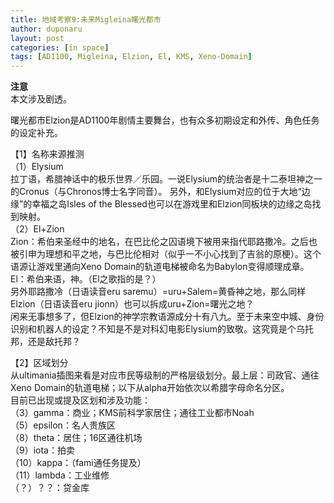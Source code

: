 ```yaml
---
title: 地域考察9:未来Migleina曙光都市
author: duponaru
layout: post
categories: [in space]
tags: [AD1100, Migleina, Elzion, El, KMS, Xeno-Domain]
---
```


**注意**  
本文涉及剧透。  

曙光都市Elzion是AD1100年剧情主要舞台，也有众多初期设定和外传、角色任务的设定补充。  

【1】名称来源推测  
（1）Elysium  
拉丁语，希腊神话中的极乐世界／乐园。一说Elysium的统治者是十二泰坦神之一的Cronus（与Chronos博士名字同音）。
另外，和Elysium对应的位于大地“边缘”的幸福之岛Isles of the Blessed也可以在游戏里和Elzion同板块的边缘之岛找到映射。   
（2）El+Zion  
Zion：希伯来圣经中的地名，在巴比伦之囚语境下被用来指代耶路撒冷。之后也被引申为理想和平之地，与巴比伦相对（似乎一不小心找到了吉翁的原梗）。这个语源让游戏里通向Xeno Domain的轨道电梯被命名为Babylon变得顺理成章。  
El：希伯来语，神。（El之歌指的是？）    
另外耶路撒冷（日语读音eru saremu）=uru+Salem=黄昏神之地，那么同样Elzion（日语读音eru jionn）也可以拆成uru+Zion=曙光之地？  
闲来无事想多了，但Elzion的神学宗教语源成分十有八九。至于未来空中城、身份识别和机器人的设定？不知是不是对科幻电影Elysium的致敬。这究竟是个乌托邦，还是敌托邦？      

【2】区域划分  
从ultimania插图来看是对应市民等级制的严格层级划分。最上层：司政官、通往Xeno Domain的轨道电梯；以下从alpha开始依次以希腊字母命名分区。  
<span class="image centered"><img src="{{ '/assets/post_img/2020-08-14/elzion.jpg' | relative_url }}" alt="" /></span>   
目前已出现或提及区划和涉及功能：  
（3）gamma：商业；KMS前科学家居住；通往工业都市Noah      
（5）epsilon：名人贵族区  
（8）theta：居住；16区通往机场    
（9）iota：拍卖  
（10）kappa：（fami通任务提及）   
（11）lambda：工业维修   
（？）？？：贷金库  







